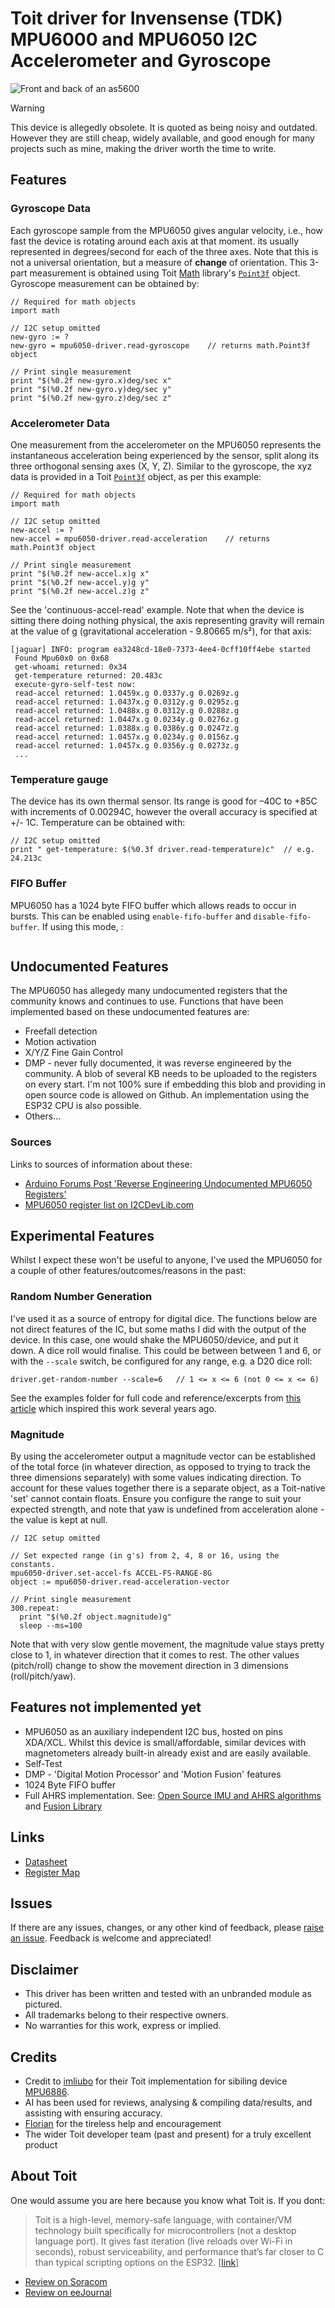 # Toit driver for Invensense (TDK) MPU6000 and MPU6050 I2C Accelerometer and Gyroscope



![Front and back of an as5600](images/mpu6050.jpg)

> [!WARNING]
> This device is allegedly obsolete.  It is quoted as being noisy and outdated.
> However they are still cheap, widely available, and good enough for many
> projects such as mine, making the driver worth the time to write.

## Features

### Gyroscope Data
Each gyroscope sample from the MPU6050 gives angular velocity, i.e., how fast
the device is rotating around each axis at that moment.  its usually represented
in degrees/second for each of the three axes.  Note that this is not a universal
orientation, but a measure of **change** of orientation.
This 3-part measurement is obtained using Toit
[Math](https://libs.toit.io/math/library-summary) library's
[`Point3f`](https://libs.toit.io/math/class-Point3f) object.  Gyroscope
measurement can be obtained by:
```Toit
// Required for math objects
import math

// I2C setup omitted
new-gyro := ?
new-gyro = mpu6050-driver.read-gyroscope    // returns math.Point3f object

// Print single measurement
print "$(%0.2f new-gyro.x)deg/sec x"
print "$(%0.2f new-gyro.y)deg/sec y"
print "$(%0.2f new-gyro.z)deg/sec z"
```

### Accelerometer Data
One measurement from the accelerometer on the MPU6050 represents the
instantaneous acceleration being experienced by the sensor, split along its
three orthogonal sensing axes (X, Y, Z).  Similar to the gyroscope, the xyz data
is provided in a Toit [`Point3f`](https://libs.toit.io/math/class-Point3f)
object, as per this example:
```Toit
// Required for math objects
import math

// I2C setup omitted
new-accel := ?
new-accel = mpu6050-driver.read-acceleration    // returns math.Point3f object

// Print single measurement
print "$(%0.2f new-accel.x)g x"
print "$(%0.2f new-accel.y)g y"
print "$(%0.2f new-accel.z)g z"
```
See the 'continuous-accel-read' example.  Note that when the device is sitting
there doing nothing physical, the axis representing gravity will remain at the
value of g (gravitational acceleration - 9.80665 m/s²), for that axis:
```Text
[jaguar] INFO: program ea3248cd-18e0-7373-4ee4-0cff10ff4ebe started
 Found Mpu60x0 on 0x68
 get-whoami returned: 0x34
 get-temperature returned: 20.483c
 execute-gyro-self-test now:
 read-accel returned: 1.0459x.g 0.0337y.g 0.0269z.g
 read-accel returned: 1.0437x.g 0.0312y.g 0.0295z.g
 read-accel returned: 1.0488x.g 0.0312y.g 0.0288z.g
 read-accel returned: 1.0447x.g 0.0234y.g 0.0276z.g
 read-accel returned: 1.0388x.g 0.0386y.g 0.0247z.g
 read-accel returned: 1.0457x.g 0.0234y.g 0.0156z.g
 read-accel returned: 1.0457x.g 0.0356y.g 0.0273z.g
 ...
```

### Temperature gauge
The device has its own thermal sensor. Its range is good for –40C to +85C with
increments of 0.00294C, however the overall accuracy is specified at +/- 1C. Temperature can
be obtained with:
```Toit
// I2C setup omitted
print " get-temperature: $(%0.3f driver.read-temperature)c"  // e.g.  24.213c
```

### FIFO Buffer
MPU6050 has a 1024 byte FIFO buffer which allows reads to occur in bursts.  This
can be enabled using `enable-fifo-buffer` and `disable-fifo-buffer`.  If using
this mode,  :
```

```

## Undocumented Features
The MPU6050 has allegedy many undocumented registers that the community knows
and continues to use.  Functions that have been implemented based on these
undocumented features are:
- Freefall detection
- Motion activation
- X/Y/Z Fine Gain Control
- DMP - never fully documented, it was reverse engineered by the community.  A
  blob of several KB needs to be uploaded to the registers on every start.
  I'm not 100% sure if embedding this blob and providing in open source code
  is allowed on Github.  An implementation using the ESP32 CPU is also possible.
- Others...

### Sources
Links to sources of information about these:
- [Arduino Forums Post 'Reverse Engineering Undocumented MPU6050 Registers'](https://forum.arduino.cc/t/reverse-engineering-undocumented-mpu6050-registers/698986/2)
- [MPU6050 register list on I2CDevLib.com](https://www.i2cdevlib.com/devices/mpu6050#registers)

## Experimental Features
Whilst I expect these won't be useful to anyone, I've used the MPU6050 for a
couple of other features/outcomes/reasons in the past:

### Random Number Generation
I've used it as a source of entropy for digital dice.  The functions below are
not direct features of the IC, but some maths I did with the output of the
device.  In this case, one would shake the MPU6050/device, and put it down.   A
dice roll would finalise.  This could be between between 1 and 6, or with the `--scale` switch, be configured for any range, e.g. a D20 dice roll:
```Toit
driver.get-random-number --scale=6   // 1 <= x <= 6 (not 0 <= x <= 6)
```
See the examples folder for full code and reference/excerpts from
[this article](https://gist.github.com/bloc97/b55f684d17edd8f50df8e918cbc00f94)
which inspired this work several years ago.

### Magnitude
By using the accelerometer output a magnitude vector can be established of the
total force (in whatever direction, as opposed to trying to track the three
dimensions separately) with some values indicating direction.  To account for
these values together there is a separate object, as a Toit-native 'set' cannot
contain floats.  Ensure you configure the range to suit your expected strength,
and note that yaw is undefined from acceleration alone - the value is kept at
null.
```Toit
// I2C setup omitted

// Set expected range (in g's) from 2, 4, 8 or 16, using the constants.
mpu6050-driver.set-accel-fs ACCEL-FS-RANGE-8G
object := mpu6050-driver.read-acceleration-vector

// Print single measurement
300.repeat:
  print "$(%0.2f object.magnitude)g"
  sleep --ms=100
```
Note that with very slow gentle movement, the magnitude value stays pretty close
to 1, in whatever direction that it comes to rest.  The other values (pitch/roll) change to show the movement direction in 3 dimensions (roll/pitch/yaw).

## Features not implemented yet
- MPU6050 as an auxiliary independent I2C bus, hosted on pins XDA/XCL.  Whilst
  this device is small/affordable, similar devices with magnetometers already
  built-in already exist and are easily available.
- Self-Test
- DMP - 'Digital Motion Processor' and 'Motion Fusion' features
- 1024 Byte FIFO buffer
- Full AHRS implementation. See: [Open Source IMU and AHRS algorithms](https://x-io.co.uk/open-source-imu-and-ahrs-algorithms/) and [Fusion Library](https://github.com/xioTechnologies/Fusion)

## Links
- [Datasheet](https://invensense.tdk.com/wp-content/uploads/2015/02/MPU-6000-Datasheet1.pdf)
- [Register Map](https://invensense.tdk.com/wp-content/uploads/2015/02/MPU-6000-Register-Map1.pdf)

## Issues
If there are any issues, changes, or any other kind of feedback, please
[raise an issue](https://github.com/milkmansson/toit-mpu60x0/issues). Feedback is
welcome and appreciated!

## Disclaimer
- This driver has been written and tested with an unbranded module as pictured.
- All trademarks belong to their respective owners.
- No warranties for this work, express or implied.

## Credits
- Credit to [imliubo](https://github.com/imliubo) for their Toit implementation
  for sibiling device [MPU6886](https://github.com/imliubo/mpu6886-toit).
- AI has been used for reviews, analysing & compiling data/results, and
  assisting with ensuring accuracy.
- [Florian](https://github.com/floitsch) for the tireless help and encouragement
- The wider Toit developer team (past and present) for a truly excellent product

## About Toit
One would assume you are here because you know what Toit is.  If you dont:
> Toit is a high-level, memory-safe language, with container/VM technology built
> specifically for microcontrollers (not a desktop language port). It gives fast
> iteration (live reloads over Wi-Fi in seconds), robust serviceability, and
> performance that’s far closer to C than typical scripting options on the
> ESP32. [[link](https://toitlang.org/)]
- [Review on Soracom](https://soracom.io/blog/internet-of-microcontrollers-made-easy-with-toit-x-soracom/)
- [Review on eeJournal](https://www.eejournal.com/article/its-time-to-get-toit)
